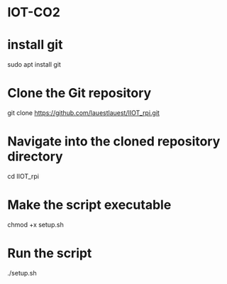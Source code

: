 IOT-CO2
=======
# install git 
sudo apt install git

# Clone the Git repository
git clone https://github.com/lauestlauest/IIOT_rpi.git

# Navigate into the cloned repository directory
cd IIOT_rpi

# Make the script executable
chmod +x setup.sh

# Run the script
./setup.sh
